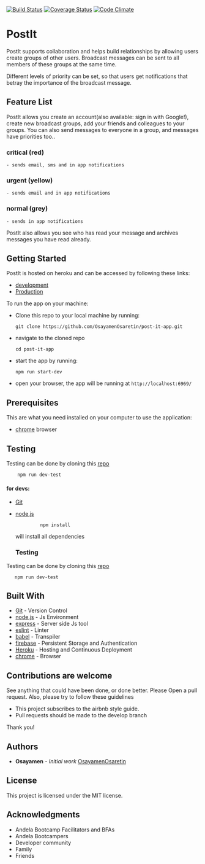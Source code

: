 [![Build Status](https://travis-ci.org/OsayamenOsaretin/post-it-app.svg?branch=develop)](https://travis-ci.org/OsayamenOsaretin/post-it-app) [![Coverage Status](https://coveralls.io/repos/github/OsayamenOsaretin/post-it-app/badge.svg?branch=develop)](https://coveralls.io/github/OsayamenOsaretin/post-it-app?branch=feedback-implementation)
[![Code Climate](https://codeclimate.com/github/codeclimate/codeclimate/badges/gpa.svg)](https://codeclimate.com/github/codeclimate/codeclimate)
# PostIt

PostIt supports collaboration and helps build relationships by allowing users create groups of other users. Broadcast messages can be sent to all members of these groups at the same time.

Different levels of priority can be set, so that users get notifications that betray the importance of the broadcast message.

## Feature List
PostIt allows you create an account(also available: sign in with Google!), create new broadcast groups, add your friends and colleagues to your groups. You can also send messages to everyone in a group, and messages have priorities too..
  ### critical (red)
    - sends email, sms and in app notifications
  ### urgent (yellow)
    - sends email and in app notifications
  ### normal (grey)
    - sends in app notifications
PostIt also allows you see who has read your message and archives messages you have read already. 



## Getting Started
 PostIt is hosted on heroku and can be accessed by following these links: 
   - [development](https://postit-app-develop.herokuapp.com/) 
   - [Production](https://postit-app-prod.herokuapp.com/)
        
To run the app on your machine:
- Clone this repo to your local machine by running:
           
      git clone https://github.com/OsayamenOsaretin/post-it-app.git
- navigate to the cloned repo

      cd post-it-app

- start the app by running:

      npm run start-dev
  
- open your browser, the app will be running at `http://localhost:6969/`

## Prerequisites
 This are what you need installed on your computer to use the application:

 - [chrome](https://www.google.com/chrome/browser/desktop/) browser

## Testing
  Testing can be done by cloning this [repo](https://www.google.com.ng/url?sa=t&rct=j&q=&esrc=s&source=web&cd=13&cad=rja&uact=8&ved=0ahUKEwjF5-G0x-3WAhVFCsAKHcuMC5kQFghcMAw&url=https%3A%2F%2Fwww.atlassian.com%2Fgit%2Ftutorials%2Fsetting-up-a-repository%2Fgit-clone&usg=AOvVaw2J2FfedigWA32-5jmLH7kR) 

        npm run dev-test
 #### for devs:
 - [Git]((https://git-for-windows.github.io/))
 - [node.js]((https://nodejs.org/en/download/))
                
                npm install  
                
     will install all dependencies
     
     ### Testing
  Testing can be done by cloning this [repo](https://www.google.com.ng/url?sa=t&rct=j&q=&esrc=s&source=web&cd=13&cad=rja&uact=8&ved=0ahUKEwjF5-G0x-3WAhVFCsAKHcuMC5kQFghcMAw&url=https%3A%2F%2Fwww.atlassian.com%2Fgit%2Ftutorials%2Fsetting-up-a-repository%2Fgit-clone&usg=AOvVaw2J2FfedigWA32-5jmLH7kR) 

       npm run dev-test 


## Built With

- [Git](https://github.com/) - Version Control
- [node.js](https://nodejs.org/) - Js Environment
- [express](https://expressjs.com/en/starter/installing.html) - Server side Js tool
- [eslint](http://eslint.org/) - Linter
- [babel](https://babeljs.io/) - Transpiler 
- [firebase](firebase.google.com) - Persistent Storage and Authentication
- [Heroku](www.heroku,com) - Hosting and Continuous Deployment
- [chrome](https://www.google.com/chrome/browser/desktop/index.html) - Browser


## Contributions are welcome
 See anything that could have been done, or done better. Please Open a pull request. Also, please try to follow these guidelines
 - This project subscribes to the airbnb style guide.
 - Pull requests should be made to the develop branch
 
 Thank you!
## Authors

* **Osayamen** - *Initial work* [OsayamenOsaretin](github.com/OsayamenOsaretin)

## License
This project is licensed under the MIT license.

## Acknowledgments
* Andela Bootcamp Facilitators and BFAs
* Andela Bootcampers
* Developer community
* Family
* Friends
